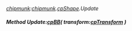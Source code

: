 _[chipmunk](../../modules/chipmunk/chipmunk-module.md):[chipmunk](../../modules/chipmunk/chipmunk-module.md).[cpShape](../../modules/chipmunk/chipmunk-cpshape.md).Update_
##### Method Update:[cpBB](../../modules/chipmunk/chipmunk-cpbb.md)( transform:[cpTransform](../../modules/chipmunk/chipmunk-cptransform.md) )
